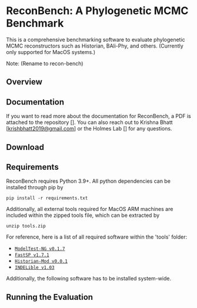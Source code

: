 # ReconBench: A Phylogenetic MCMC Benchmark

This is a comprehensive benchmarking software to evaluate phylogenetic MCMC reconstructors such as Historian, BAli-Phy, and others. (Currently only supported for MacOS systems.)

Note: (Rename to recon-bench)

## Overview


## Documentation
If you want to read more about the documentation for ReconBench, a PDF is attached to the repository [].
You can also reach out to Krishna Bhatt [krishbhatt2019@gmail.com] or the Holmes Lab [] for any questions.

## Download

## Requirements
ReconBench requires Python 3.9+. All python dependencies can be installed through pip by

```
pip install -r requirements.txt
```
Additionally, all external tools required for MacOS ARM machines are included within the zipped tools file, which can be extracted by 

```
unzip tools.zip
```

For reference, here is a list of all required software within the 'tools' folder:
* [`ModelTest-NG v0.1.7`](https://github.com/ddarriba/modeltest/releases/tag/v0.1.7)
* [`FastSP v1.7.1`](https://github.com/smirarab/FastSP)
* [`Historian-Mod v0.0.1`](https://github.com/blizzard-labs/historian-mod)
* [`INDELible v1.03`](https://github.com/evolbioinfo/indelible)

Additionally, the following software has to be installed system-wide.

## Running the Evaluation


